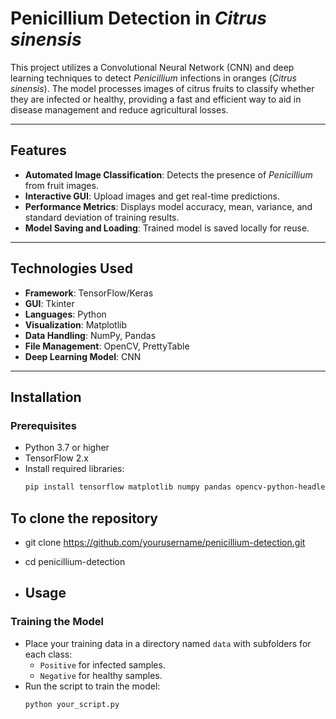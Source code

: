 # Penicillium Detection in *Citrus sinensis*

This project utilizes a Convolutional Neural Network (CNN) and deep learning techniques to detect *Penicillium* infections in oranges (*Citrus sinensis*). The model processes images of citrus fruits to classify whether they are infected or healthy, providing a fast and efficient way to aid in disease management and reduce agricultural losses.

---

## Features
- **Automated Image Classification**: Detects the presence of *Penicillium* from fruit images.
- **Interactive GUI**: Upload images and get real-time predictions.
- **Performance Metrics**: Displays model accuracy, mean, variance, and standard deviation of training results.
- **Model Saving and Loading**: Trained model is saved locally for reuse.

---

## Technologies Used
- **Framework**: TensorFlow/Keras
- **GUI**: Tkinter
- **Languages**: Python
- **Visualization**: Matplotlib
- **Data Handling**: NumPy, Pandas
- **File Management**: OpenCV, PrettyTable
- **Deep Learning Model**: CNN

---

## Installation

### Prerequisites
- Python 3.7 or higher
- TensorFlow 2.x
- Install required libraries:
  ```bash
  pip install tensorflow matplotlib numpy pandas opencv-python-headless prettytable

## To clone the repository
 - git clone https://github.com/yourusername/penicillium-detection.git
 - cd penicillium-detection

 - ## Usage

### Training the Model
- Place your training data in a directory named `data` with subfolders for each class:
  - `Positive` for infected samples.
  - `Negative` for healthy samples.
- Run the script to train the model:
  ```bash
  python your_script.py

